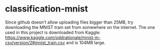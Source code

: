 # classification-mnist

Since github doesn't allow uploading files bigger than 25MB, try downloading the MNIST train set from somewhere on the internet. The one used in this project is downloaded from Kaggle: https://www.kaggle.com/oddrationale/mnist-in-csv/version/2#mnist_train.csv and is 104MB large. 
